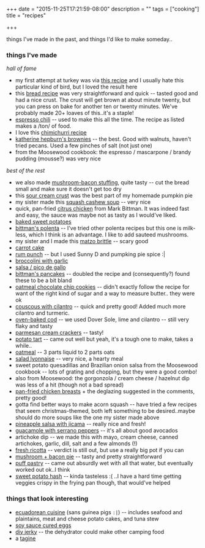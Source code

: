 +++
date = "2015-11-25T17:21:59-08:00"
description = ""
tags = ["cooking"]
title = "recipes"

+++

things I've made in the past, and things I'd like to make someday..

<!--more-->

### things I've made

*hall of fame*

* my first attempt at turkey was via [this recipe](http://cooking.nytimes.com/recipes/1015474-simple-roast-turkey)
and I usually hate this particular kind of bird, but I loved the result here
* this [bread recipe](http://www.food.com/recipe/quick-yeast-bread-89164)
was very straightforward and quick -- tasted good and had a nice crust.
The crust will get brown at about minute twenty,
but you can press on bake for another ten or twenty minutes.
We've probably made 20+ loaves of this..it's a staple!
* [espresso chili](http://www.epicurious.com/recipes/food/views/Black-Bean-and-Espresso-Chili-107639) --
used to make this all the time.  The recipe as listed makes a /ton/ of food.
* I love this [chimichurri recipe](http://www.food.com/recipe/chimichurri-21151)
* [katherine hepburn's brownies](http://cooking.nytimes.com/recipes/10782-katharine-hepburns-brownies) --
the best.  Good with walnuts, haven't tried pecans.  Used a few pinches of salt (not just one)
* from the Moosewood cookbook: the espresso / mascarpone / brandy pudding (mousse?) was very nice

*best of the rest*

* we also made [mushroom-bacon stuffing](http://cooking.nytimes.com/recipes/1015422-two-way-stuffing-with-mushrooms-and-bacon),
quite tasty -- cut the bread small and make sure it doesn't get too dry
* this [sour cream crust](http://www.simplyrecipes.com/m/recipes/sour_cream_pie_crust/)
was the best part of my homemade pumpkin pie
* my sister made this [squash cashew soup](http://cooking.nytimes.com/recipes/1014339-creamy-cashew-butternut-squash-soup) --
very nice
* quick, pan-fried [citrus chicken](http://cooking.nytimes.com/recipes/12240-citrus-chicken)
from Mark Bittman.  It was indeed fast and easy,
the sauce was maybe not as tasty as I would've liked.
* [baked sweet potatoes](http://empoweredsustenance.com/bake-a-sweet-potato/)
* [bittman's polenta](http://cooking.nytimes.com/recipes/1013040-creamy-polenta-with-parmesan-and-sausage)
-- I've tried other polenta recipes but this one is milk-less, which I think is an advantage.
I like to add sauteed mushrooms.
* my sister and I made this [matzo brittle](http://smittenkitchen.com/blog/2009/04/chocolate-caramel-crackers/) --
scary good
* [carrot cake](http://allrecipes.com/recipe/7402/carrot-cake-iii/)
* [rum punch](http://allrecipes.com/recipe/32349/caribbean-rum-punch/) --
but I used Sunny D and pumpking pie spice :|
* [broccolini with garlic](http://www.foodnetwork.com/recipes/ina-garten/sauteed-broccolini-and-garlic-recipe.html)
* [salsa / pico de gallo](http://allrecipes.com/recipe/16542/salsa/)
* [bittman's pancakes](http://cooking.nytimes.com/recipes/1893-everyday-pancakes) --
doubled the recipe and (consequently?) found these to be a bit bland
* [oatmeal chocolate chip cookies](http://www.kingarthurflour.com/recipes/chocolate-chip-oatmeal-cookies-recipe) --
didn't exactly follow the recipe for want of the right kind of sugar and a way to measure butter..
they were ok
* [couscous with cilantro](http://www.food.com/recipe/couscous-with-fresh-cilantro-and-lemon-juice-505110) --
quick and pretty good!  Added much more cilantro and turmeric.
* [oven-baked cod](http://www.food.com/recipe/easy-oven-baked-cod-133718) --
we used Dover Sole, lime and cilantro -- still very flaky and tasty
* [parmesan cream crackers](http://cooking.nytimes.com/recipes/1012655-parmesan-cream-crackers) --
tasty!
* [potato tart](http://cooking.nytimes.com/recipes/1016882-savory-potato-tart) --
came out well but yeah, it's a tough one to make, takes a while..
* [oatmeal](http://ambertheblack.com/how-to-make-oatmeal/) -- 3 parts liquid to 2 parts oats
* [salad lyonnaise](http://cooking.nytimes.com/recipes/1013180-salade-lyonnaise) -- very nice, a hearty meal
* sweet potato quesadillas and Brazilian onion salsa from the Moosewood cookbook --
lots of grating and chopping, but they were a good combo!
* also from Moosewood: the gorgonzola / cream cheese / hazelnut dip was less of a hit (though not a bad spread)
* [pan-fried chicken breasts](http://www.food.com/recipe/simple-pan-fried-chicken-breasts-91587) +
the deglazing suggested in the comments, pretty good!
* gotta find better ways to make acorn squash -- have tried a few recipes that seem christmas-themed,
both left something to be desired..maybe should do more soups like the one my sister made above
* [pineapple salsa with jicama](http://www.simplyrecipes.com/recipes/pineapple_salsa_with_jicama/) --
really nice and fresh!
* [guacamole with serrano peppers](http://www.simplyrecipes.com/recipes/perfect_guacamole/) --
it's all about good avocados
* artichoke dip -- we made this with mayo, cream cheese, canned artichokes, garlic, dill, salt and a few almonds (!)
* [fresh ricotta](http://www.epicurious.com/recipes/food/views/fresh-homemade-ricotta-234282) --
verdict is still out, but use a really big pot if you can
* [mushroom + bacon pie](http://allrecipes.com/recipe/88086/mushroom-pie/) -- tasty and pretty straightforward
* [puff pastry](http://www.dessertfortwo.com/15-minute-puff-pastry/) -- came out absurdly wet with all that water,
but eventually worked out ok..I think
* [sweet potato hash](http://www.foodnetwork.com/recipes/patrick-and-gina-neely/sweet-potato-hash-recipe.html) --
kinda tasteless :(  ..I have a hard time getting veggies crispy in the frying pan though, that would've helped


### things that look interesting

* [ecuadorean cuisine](http://www.nytimes.com/2015/11/22/magazine/small-country-many-tastes.html)
(sans guinea pigs `:|`) -- includes seafood and plaintains, meat and cheese potato cakes,
and tuna stew
* [soy sauce cured eggs](http://www.nytimes.com/2015/11/29/magazine/drinking-food.html)
* [diy jerky](http://www.instructables.com/id/Start-Your-Beef-Jerky-Addiction-Today/?ALLSTEPS)
-- the dehydrator could make other camping food
* a [tagine](http://cooking.nytimes.com/recipes/1016987-daniel-bouluds-chicken-tagine)
